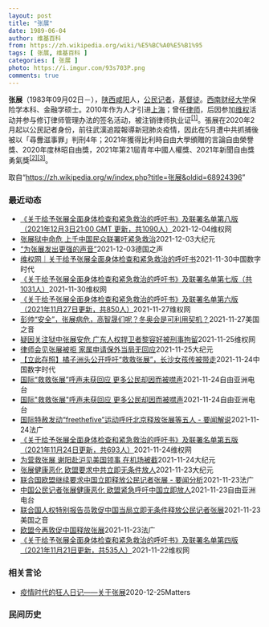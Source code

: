 ```yaml
---
layout: post
title: "张展"
date: 1989-06-04
author: 维基百科
from: https://zh.wikipedia.org/wiki/%E5%BC%A0%E5%B1%95
tags: [ 张展, 维基百科 ]
categories: [ 张展 ]
photo: https://i.imgur.com/93s703P.png
comments: true
---
```

<div class="mw-parser-output">

<p><b>张展</b>（1983年09月02日<span class="useeditintro" title="Template:BLP editintro">－</span>），<a href="/wiki/%E9%99%95%E8%A5%BF" class="mw-redirect" title="陕西">陕西</a><a href="/wiki/%E5%92%B8%E9%98%B3" class="mw-redirect" title="咸阳">咸阳</a>人，<a href="/wiki/%E5%85%AC%E6%B0%91%E8%A8%98%E8%80%85" class="mw-redirect" title="公民記者">公民记者</a>，<a href="/wiki/%E5%9F%BA%E7%9D%A3%E5%BE%92" title="基督徒">基督徒</a>。<a href="/wiki/%E8%A5%BF%E5%8D%97%E8%B4%A2%E7%BB%8F%E5%A4%A7%E5%AD%A6" title="西南财经大学">西南财经大学</a>保险学本科、金融学硕士。2010年作为人才引进<a href="/wiki/%E4%B8%8A%E6%B5%B7" class="mw-redirect" title="上海">上海</a>；曾任<a href="/wiki/%E5%BE%8B%E5%B8%88" class="mw-redirect" title="律师">律师</a>，后因参加<a href="/wiki/%E7%BB%B4%E6%9D%83" class="mw-redirect" title="维权">维权</a>活动并参与修订律师管理办法的签名活动，被注销律师执业证<sup id="cite_ref-1" class="reference"><a href="#cite_note-1">[1]</a></sup>。張展在2020年2月起以公民記者身份，前往武漢追蹤報導新冠肺炎疫情，因此在5月遭中共抓捕後被以「尋釁滋事罪」判刑4年；2021年獲得比利時自由大學頒贈的言論自由榮譽獎、2020年度林昭自由獎，2021年第21屆青年中國人權獎、2021年新聞自由獎勇氣獎<sup id="cite_ref-無國界_2-0" class="reference"><a href="#cite_note-無國界-2">[2]</a></sup><sup id="cite_ref-3" class="reference"><a href="#cite_note-3">[3]</a></sup>。
</p>
</div><noscript><img src="//zh.wikipedia.org/wiki/Special:CentralAutoLogin/start?type=1x1" alt="" title="" width="1" height="1" style="border: none; position: absolute;"></noscript>
<div class="printfooter">取自“<a dir="ltr" href="https://zh.wikipedia.org/w/index.php?title=张展&amp;oldid=68924396">https://zh.wikipedia.org/w/index.php?title=张展&amp;oldid=68924396</a>”</div><div id="recent-news"><h3>最近动态</h3><ul><li><a href="https://nodebe4.github.io/waimei/2021-12-04/%E5%85%B3%E4%BA%8E%E7%BB%99%E4%BA%88%E5%BC%A0%E5%B1%95%E5%85%A8%E9%9D%A2%E8%BA%AB%E4%BD%93%E6%A3%80%E6%9F%A5%E5%92%8C%E7%B4%A7%E6%80%A5%E6%95%91%E6%B2%BB%E7%9A%84%E5%91%BC%E5%90%81%E4%B9%A6-%E5%8F%8A%E8%81%94%E7%BD%B2%E5%90%8D%E5%8D%95%E7%AC%AC%E5%85%AB%E7%89%88-2021%E5%B9%B412%E6%9C%883%E6%97%A521" title="《关于给予张展全面身体检查和紧急救治的呼吁书》及联署名单第八版 （2021年12月3日21:00 GMT 更新，共1090人）—— 上海市司法局局长、上海市女子监狱监狱长：&nbsp; 我们作为公民，作为...">《关于给予张展全面身体检查和紧急救治的呼吁书》及联署名单第八版  （2021年12月3日21:00 GMT 更新，共1090人）</a><time>2021-12-04</time><a class="tag">维权网</a></li>
<li><a href="https://nodebe4.github.io/waimei/2021-12-03/%E5%BC%A0%E5%B1%95%E7%8B%B1%E4%B8%AD%E5%91%BD%E5%8D%B1-%E4%B8%8A%E5%8D%83%E4%B8%AD%E5%9B%BD%E6%B0%91%E4%BC%97%E8%81%94%E7%BD%B2%E5%90%81%E7%B4%A7%E6%80%A5%E6%95%91%E6%B2%BB" title="张展狱中命危 上千中国民众联署吁紧急救治—— 【大纪元2021年12月04日讯】（大纪元记者李新安采访报导）因报导武汉疫情遭中共监禁的中国公民记者张展持续在狱中绝食抗议，目前生命垂危，引发海内外...">张展狱中命危 上千中国民众联署吁紧急救治</a><time>2021-12-03</time><a class="tag">大纪元</a></li>
<li><a href="https://nodebe4.github.io/waimei/2021-12-03/%E4%B8%BA%E5%BC%A0%E5%B1%95%E5%8F%91%E5%87%BA%E6%9B%B4%E5%BC%BA%E7%9A%84%E5%A3%B0%E9%9F%B3" title="“为张展发出更强的声音”—— 2021-12-03T12:13:22.445Z 中国公民记者张展（资料图片) （德国之声中文网）德国笔会（PEN）、无国界记者（RSF）德国分部和国际特赦（AI）...">“为张展发出更强的声音”</a><time>2021-12-03</time><a class="tag">德国之声</a></li>
<li><a href="https://nodebe4.github.io/waimei/2021-11-30/%E7%BB%B4%E6%9D%83%E7%BD%91-%E5%85%B3%E4%BA%8E%E7%BB%99%E4%BA%88%E5%BC%A0%E5%B1%95%E5%85%A8%E9%9D%A2%E8%BA%AB%E4%BD%93%E6%A3%80%E6%9F%A5%E5%92%8C%E7%B4%A7%E6%80%A5%E6%95%91%E6%B2%BB%E7%9A%84%E5%91%BC%E5%90%81%E4%B9%A6" title="维权网｜关于给予张展全面身体检查和紧急救治的呼吁书—— 上海市司法局局长、上海市女子监狱监狱长： 我们作为公民，作为张展的朋友，作为钦佩张展良知的人，一直在关注张展的身体状况，最近从网上看到张展...">维权网｜关于给予张展全面身体检查和紧急救治的呼吁书</a><time>2021-11-30</time><a class="tag">中国数字时代</a></li>
<li><a href="https://nodebe4.github.io/waimei/2021-11-30/%E5%85%B3%E4%BA%8E%E7%BB%99%E4%BA%88%E5%BC%A0%E5%B1%95%E5%85%A8%E9%9D%A2%E8%BA%AB%E4%BD%93%E6%A3%80%E6%9F%A5%E5%92%8C%E7%B4%A7%E6%80%A5%E6%95%91%E6%B2%BB%E7%9A%84%E5%91%BC%E5%90%81%E4%B9%A6-%E5%8F%8A%E8%81%94%E7%BD%B2%E5%90%8D%E5%8D%95%E7%AC%AC%E4%B8%83%E7%89%88-%E5%85%B11031%E4%BA%BA" title="《关于给予张展全面身体检查和紧急救治的呼吁书》及联署名单第七版（共1031人）—— 上海市司法局局长、上海市女子监狱监狱长： 我们作为公民，作为张展的朋友，作为钦佩张展良知的人，一直在关注张展的...">《关于给予张展全面身体检查和紧急救治的呼吁书》及联署名单第七版（共1031人）</a><time>2021-11-30</time><a class="tag">维权网</a></li>
<li><a href="https://nodebe4.github.io/waimei/2021-11-27/%E5%85%B3%E4%BA%8E%E7%BB%99%E4%BA%88%E5%BC%A0%E5%B1%95%E5%85%A8%E9%9D%A2%E8%BA%AB%E4%BD%93%E6%A3%80%E6%9F%A5%E5%92%8C%E7%B4%A7%E6%80%A5%E6%95%91%E6%B2%BB%E7%9A%84%E5%91%BC%E5%90%81%E4%B9%A6-%E5%8F%8A%E8%81%94%E7%BD%B2%E5%90%8D%E5%8D%95%E7%AC%AC%E5%85%AD%E7%89%88-2021%E5%B9%B411%E6%9C%8827%E6%97%A5%E6%9B%B4%E6%96%B0-%E5%85%B18" title="《关于给予张展全面身体检查和紧急救治的呼吁书》及联署名单第六版 （2021年11月27日更新，共850人）—— 上海市司法局局长、上海市女子监狱监狱长： 我们作为公民，作为张展的朋友，作为钦佩张...">《关于给予张展全面身体检查和紧急救治的呼吁书》及联署名单第六版  （2021年11月27日更新，共850人）</a><time>2021-11-27</time><a class="tag">维权网</a></li>
<li><a href="https://nodebe4.github.io/waimei/2021-11-27/%E5%BD%AD%E5%B8%85-%E5%AE%89%E5%85%A8-%E5%BC%A0%E5%B1%95%E7%97%85%E5%8D%B1-%E9%AB%98%E6%99%BA%E6%99%9F%E4%BB%AC%E5%91%A2-%E5%86%AC%E5%A5%A5%E4%BC%9A%E6%98%AF%E5%8F%AF%E5%88%A9%E7%94%A8%E5%A5%91%E6%9C%BA" title="彭帅“安全”，张展病危，高智晟们呢？冬奥会是可利用契机？—— Sat, 27 Nov 2021 14:11:25 GMT 在北京申请主办2022冬奥会海报前交谈的记者们（美联社图片） 北京冬奥会...">彭帅“安全”，张展病危，高智晟们呢？冬奥会是可利用契机？</a><time>2021-11-27</time><a class="tag">美国之音</a></li>
<li><a href="https://nodebe4.github.io/waimei/2021-11-25/%E7%96%91%E5%9B%A0%E5%85%B3%E6%B3%A8%E7%8B%B1%E4%B8%AD%E5%BC%A0%E5%B1%95%E5%AE%89%E5%8D%B1-%E5%B9%BF%E4%B8%9C%E4%BA%BA%E6%9D%83%E6%8D%8D%E5%8D%AB%E8%80%85%E9%BB%8E%E5%AE%B9%E5%A5%BD%E8%A2%AB%E5%88%91%E4%BA%8B%E6%8B%98%E7%95%99" title="疑因关注狱中张展安危 广东人权捍卫者黎容好被刑事拘留—— （维权网信息中心报道）2021年11月25日，本网获悉：今天，广东省中山市小榄镇的人权捍卫者黎容好女士的家人收到公安的刑事拘留通知书，称...">疑因关注狱中张展安危  广东人权捍卫者黎容好被刑事拘留</a><time>2021-11-25</time><a class="tag">维权网</a></li>
<li><a href="https://nodebe4.github.io/waimei/2021-11-25/%E5%BE%8B%E5%B8%88%E4%BC%9A%E8%A7%81%E5%BC%A0%E5%B1%95%E8%A2%AB%E6%8B%92-%E5%AE%B6%E5%B1%9E%E7%94%B3%E8%AF%B7%E4%BF%9D%E5%A4%96%E5%BD%93%E5%B1%80%E6%97%A0%E5%9B%9E%E5%BA%94" title="律师会见张展被拒 家属申请保外当局无回应—— 【大纪元2021年11月25日讯】（大纪元记者洪宁采访报导）张展案代理律师于11月24日下午，到上海市监狱管理局准备交涉会见张展，以及了解关于家属提...">律师会见张展被拒 家属申请保外当局无回应</a><time>2021-11-25</time><a class="tag">大纪元</a></li>
<li><a href="https://nodebe4.github.io/waimei/2021-11-24/%E7%AB%8B%E6%AD%A4%E5%AD%98%E7%85%A7-%E6%A9%98%E5%AD%90%E6%B4%B2%E5%A4%B4%E5%85%AC%E5%BC%80%E5%91%BC%E5%90%81-%E6%95%91%E6%95%91%E5%BC%A0%E5%B1%95-%E9%95%BF%E6%B2%99%E5%A5%B3%E5%AD%A9%E4%BC%A0%E8%A2%AB%E5%B8%A6%E8%B5%B0" title="【立此存照】橘子洲头公开呼吁“救救张展”，长沙女孩传被带走—— 11月20日，一位女孩举着“不再沉默，救救张展”的手写标语在湖南长沙橘子洲头的青年毛泽东头像前拍照，其照片在互联网上流传。之后，据...">【立此存照】橘子洲头公开呼吁“救救张展”，长沙女孩传被带走</a><time>2021-11-24</time><a class="tag">中国数字时代</a></li>
<li><a href="https://nodebe4.github.io/waimei/2021-11-24/%E5%9B%BD%E9%99%85-%E6%95%91%E6%95%91%E5%BC%A0%E5%B1%95-%E5%91%BC%E5%A3%B0%E6%9C%AA%E8%8E%B7%E5%9B%9E%E5%BA%94-%E6%9B%B4%E5%A4%9A%E5%85%AC%E6%B0%91%E5%8D%B4%E5%9B%A0%E8%80%8C%E8%A2%AB%E5%99%A4%E5%A3%B0" title="国际“救救张展”呼声未获回应 更多公民却因而被噤声—— 武汉疫情期间亲赴当地采访的中国公民记者张展，去年12月被中国当局以“寻衅滋事罪”判处有期徒刑4年。她从去年5月被捕后一直绝食抗争，身体非常...">国际“救救张展”呼声未获回应   更多公民却因而被噤声</a><time>2021-11-24</time><a class="tag">自由亚洲电台</a></li>
<li><a href="https://nodebe4.github.io/waimei/2021-11-24/%E5%9B%BD%E9%99%85-%E6%95%91%E6%95%91%E5%BC%A0%E5%B1%95-%E5%91%BC%E5%A3%B0%E6%9C%AA%E8%8E%B7%E5%9B%9E%E5%BA%94-%E6%9B%B4%E5%A4%9A%E5%85%AC%E6%B0%91%E5%8D%B4%E5%9B%A0%E8%80%8C%E8%A2%AB%E5%99%A4%E5%A3%B0" title="国际”救救张展”呼声未获回应 更多公民却因而被噤声—— 武汉疫情期间亲赴当地采访的中国公民记者张展，去年十二月被中国当局以“寻衅滋事罪”判处有期徒刑四年。她从去年五月被捕后一直绝食抗争，身体非常...">国际"救救张展"呼声未获回应   更多公民却因而被噤声</a><time>2021-11-24</time><a class="tag">自由亚洲电台</a></li>
<li><a href="https://nodebe4.github.io/waimei/2021-11-24/%E5%9B%BD%E9%99%85%E7%89%B9%E8%B5%A6%E5%8F%91%E5%8A%A8-freethefive-%E8%BF%90%E5%8A%A8%E5%91%BC%E5%90%81%E5%8C%97%E4%BA%AC%E9%87%8A%E6%94%BE%E5%BC%A0%E5%B1%95%E7%AD%89%E4%BA%94%E4%BA%BA-%E8%A6%81%E9%97%BB%E8%A7%A3%E8%AF%B4" title="国际特赦发动“freethefive”运动呼吁北京释放张展等五人 - 要闻解说—— 24/11/2021 - 16:13 Array 全球知名的人权组织国际特赦组织周二发表声明，发动要求北京政府...">国际特赦发动“freethefive”运动呼吁北京释放张展等五人 - 要闻解说</a><time>2021-11-24</time><a class="tag">法广</a></li>
<li><a href="https://nodebe4.github.io/waimei/2021-11-24/%E5%85%B3%E4%BA%8E%E7%BB%99%E4%BA%88%E5%BC%A0%E5%B1%95%E5%85%A8%E9%9D%A2%E8%BA%AB%E4%BD%93%E6%A3%80%E6%9F%A5%E5%92%8C%E7%B4%A7%E6%80%A5%E6%95%91%E6%B2%BB%E7%9A%84%E5%91%BC%E5%90%81%E4%B9%A6-%E5%8F%8A%E8%81%94%E7%BD%B2%E5%90%8D%E5%8D%95%E7%AC%AC%E4%BA%94%E7%89%88-2021%E5%B9%B411%E6%9C%8824%E6%97%A5%E6%9B%B4%E6%96%B0-%E5%85%B16" title="《关于给予张展全面身体检查和紧急救治的呼吁书》及联署名单第五版 （2021年11月24日更新，共693人）—— 上海市司法局局长、上海市女子监狱监狱长：&nbsp; 我们作为公民，作为张展的朋友，作为钦佩...">《关于给予张展全面身体检查和紧急救治的呼吁书》及联署名单第五版  （2021年11月24日更新，共693人）</a><time>2021-11-24</time><a class="tag">维权网</a></li>
<li><a href="https://nodebe4.github.io/waimei/2021-11-24/%E4%B8%BA%E8%90%A5%E6%95%91%E5%BC%A0%E5%B1%95-%E8%B0%A2%E9%98%B3%E8%B5%B4%E6%B2%AA%E8%A7%81%E7%BE%8E%E5%9B%BD%E9%A2%86%E4%BA%8B-%E5%9C%A8%E6%9C%BA%E5%9C%BA%E8%A2%AB%E6%88%AA" title="为营救张展 谢阳赴沪见美国领事 在机场被截—— 【大纪元2021年11月24日讯】（大纪元记者洪宁报导）人权律师谢阳为营救张展，11月23日晚赴上海约见美国驻沪领事，在机场被警方拦截送回长沙。 ...">为营救张展 谢阳赴沪见美国领事 在机场被截</a><time>2021-11-24</time><a class="tag">大纪元</a></li>
<li><a href="https://nodebe4.github.io/waimei/2021-11-23/%E5%BC%A0%E5%B1%95%E5%81%A5%E5%BA%B7%E6%81%B6%E5%8C%96-%E6%AC%A7%E7%9B%9F%E8%A6%81%E6%B1%82%E4%B8%AD%E5%85%B1%E7%AB%8B%E5%8D%B3%E6%97%A0%E6%9D%A1%E4%BB%B6%E6%94%BE%E4%BA%BA" title="张展健康恶化 欧盟要求中共立即无条件放人—— 【大纪元2021年11月24日讯】（大纪元记者张婷综合报导）欧盟周二（11月23日）表示，中国公民记者张展的健康状况正在恶化，需要紧急治疗。欧盟敦促...">张展健康恶化 欧盟要求中共立即无条件放人</a><time>2021-11-23</time><a class="tag">大纪元</a></li>
<li><a href="https://nodebe4.github.io/waimei/2021-11-23/%E8%81%94%E5%90%88%E5%9B%BD%E6%AC%A7%E7%9B%9F%E7%BB%A7%E7%BB%AD%E8%A6%81%E6%B1%82%E4%B8%AD%E5%9B%BD%E7%AB%8B%E5%8D%B3%E9%87%8A%E6%94%BE%E5%85%AC%E6%B0%91%E8%AE%B0%E8%80%85%E5%BC%A0%E5%B1%95-%E8%A6%81%E9%97%BB%E5%88%86%E6%9E%90" title="联合国欧盟继续要求中国立即释放公民记者张展 - 要闻分析—— 23/11/2021 - 20:37 Array 欧盟11月23日周二再次呼吁中国立即释放并治疗因拍摄武汉疫情而被判刑监禁的中国公民...">联合国欧盟继续要求中国立即释放公民记者张展 - 要闻分析</a><time>2021-11-23</time><a class="tag">法广</a></li>
<li><a href="https://nodebe4.github.io/waimei/2021-11-23/%E4%B8%AD%E5%9B%BD%E5%85%AC%E6%B0%91%E8%AE%B0%E8%80%85%E5%BC%A0%E5%B1%95%E5%81%A5%E5%BA%B7%E6%81%B6%E5%8C%96-%E6%AC%A7%E7%9B%9F%E7%B4%A7%E6%80%A5%E5%91%BC%E5%90%81%E4%B8%AD%E5%9B%BD%E7%AB%8B%E5%8D%B3%E6%94%BE%E4%BA%BA" title="中国公民记者张展健康恶化 欧盟紧急呼吁中国立即放人—— 被中国当局判刑的公民记者张展，健康状况正急剧恶化，欧洲联盟（EU）23日发表紧急声明，呼吁中国遵守其国际人权义务，立即无条件释放张展。美国...">中国公民记者张展健康恶化 欧盟紧急呼吁中国立即放人</a><time>2021-11-23</time><a class="tag">自由亚洲电台</a></li>
<li><a href="https://nodebe4.github.io/waimei/2021-11-23/%E8%81%94%E5%90%88%E5%9B%BD%E4%BA%BA%E6%9D%83%E7%89%B9%E5%88%AB%E6%8A%A5%E5%91%8A%E5%91%98%E6%95%A6%E4%BF%83%E4%B8%AD%E5%9B%BD%E5%BD%93%E5%B1%80%E7%AB%8B%E5%8D%B3%E6%97%A0%E6%9D%A1%E4%BB%B6%E9%87%8A%E6%94%BE%E5%85%AC%E6%B0%91%E8%AE%B0%E8%80%85%E5%BC%A0%E5%B1%95" title="联合国人权特别报告员敦促中国当局立即无条件释放公民记者张展—— Tue, 23 Nov 2021 17:16:12 GMT 中国公民记者张展 (照片来源：无国界记者网站) 由联合国任命的独立人权...">联合国人权特别报告员敦促中国当局立即无条件释放公民记者张展</a><time>2021-11-23</time><a class="tag">美国之音</a></li>
<li><a href="https://nodebe4.github.io/waimei/2021-11-23/%E6%AC%A7%E7%9B%9F%E4%BB%8A%E5%86%8D%E6%95%A6%E4%BF%83%E4%B8%AD%E5%9B%BD%E9%87%8A%E6%94%BE%E5%BC%A0%E5%B1%95" title="欧盟今再敦促中国释放张展—— 23/11/2021 - 14:14 Array 欧盟周二呼吁中国立即释放并治疗因拍摄世界上第一个遭受新冠肺炎病毒疫情袭击的城市武汉的隔离情况而被判刑监禁的中国记者...">欧盟今再敦促中国释放张展</a><time>2021-11-23</time><a class="tag">法广</a></li>
<li><a href="https://nodebe4.github.io/waimei/2021-11-22/%E5%85%B3%E4%BA%8E%E7%BB%99%E4%BA%88%E5%BC%A0%E5%B1%95%E5%85%A8%E9%9D%A2%E8%BA%AB%E4%BD%93%E6%A3%80%E6%9F%A5%E5%92%8C%E7%B4%A7%E6%80%A5%E6%95%91%E6%B2%BB%E7%9A%84%E5%91%BC%E5%90%81%E4%B9%A6-%E5%8F%8A%E8%81%94%E7%BD%B2%E5%90%8D%E5%8D%95%E7%AC%AC%E5%9B%9B%E7%89%88-2021%E5%B9%B411%E6%9C%8821%E6%97%A5%E6%9B%B4%E6%96%B0" title="《关于给予张展全面身体检查和紧急救治的呼吁书》及联署名单第四版 （2021年11月21日更新，共535人）—— 上海市司法局局长、上海市女子监狱监狱长： 我们作为公民，作为张展的朋友，作为钦佩张...">《关于给予张展全面身体检查和紧急救治的呼吁书》及联署名单第四版  （2021年11月21日更新，共535人）</a><time>2021-11-22</time><a class="tag">维权网</a></li>
</ul></div><div id="open-opinion"><h3>相关言论</h3><ul><li><a href="https://nodebe4.github.io/opinion/2020-12-25/%E7%96%AB%E6%83%85%E6%97%B6%E4%BB%A3%E7%9A%84%E7%8B%82%E4%BA%BA%E6%97%A5%E8%AE%B0-%E5%85%B3%E4%BA%8E%E5%BC%A0%E5%B1%95/" title="AI XIAOMING">疫情时代的狂人日记——关于张展</a><time>2020-12-25</time><a class="tag">Matters</a></li>
</ul></div><div id="mjls-record"><h3>民间历史</h3><ul></ul></div>